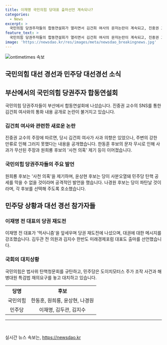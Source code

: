 ```yaml
---
title: 이재명 국민의힘 당대표 출마선언 계속되나?
categories:
  - News
excerpt: >
  국민의힘 당권주자들의 합동연설회가 열리면서 김건희 여사의 문자논란이 계속되고, 진중권 교수의 SNS 공개로 새로운 논란이 불거지고 있습니다. 한동훈 후보의 문자 무시로 인한 사과 논란과 원희룡 후보의 사천 의혹 제기, 그리고 윤상현 후보와 나경원 후보의 발언 등으로 국민의힘 내부 갈등이 가열되고 있습니다. 민주당은 이재명 전 대표의 재도전과 후보 등록 마감일에 대한 언급을 보여주고 있으며, 국회에서는 윤석열 대통령 탄핵 청원과 해병대원 특검 요구 등으로 여야의 대치가 가팔라지고 있습니다.
feature_text: >
  국민의힘 당권주자들의 합동연설회가 열리면서 김건희 여사의 문자논란이 계속되고, 진중권 교수의 SNS 공개로 새로운 논란이 불거지고 있습니다. 한동훈 후보의 문자 무시로 인한 사과 논란과 원희룡 후보의 사천 의혹 제기, 그리고 윤상현 후보와 나경원 후보의 발언 등으로 국민의힘 내부 갈등이 가열되고 있습니다. 민주당은 이재명 전 대표의 재도전과 후보 등록 마감일에 대한 언급을 보여주고 있으며, 국회에서는 윤석열 대통령 탄핵 청원과 해병대원 특검 요구 등으로 여야의 대치가 가팔라지고 있습니다.
image: 'https://newsdao.kr/res/images/meta/newsdao_breakingnews.jpg'
---
```


<p><img src="https://newsdao.kr/res/images/meta/newsdao_breakingnews.jpg" alt="ontimetimes 속보" /></p>

<h2>국민의힘 대선 경선과 민주당 대선경선 소식</h2>

<p data-ke-size="size16"></p>

<h2 data-ke-size="size26">부산에서의 국민의힘 당권주자 합동연설회</h2>

<p data-ke-size="size16">국민의힘 당권주자들이 부산에서 합동연설회에 나섰습니다. 진중권 교수의 SNS를 통한 김건희 여사와의 통화 내용 공개로 논란이 불거지고 있습니다.</p>

<h3>김건희 여사와 관련한 새로운 논란</h3>

<p data-ke-size="size16">진중권 교수의 주장에 따르면, 당시 김건희 여사가 사과 의향은 있었으나, 주변의 강한 만류로 인해 그러지 못했다는 내용을 공개했습니다. 한동훈 후보의 문자 무시로 인해 사과가 무산된 주장과 원희룡 후보의 '사천 의혹' 제기 등이 이어졌습니다.</p>

<h3>국민의힘 당권주자들의 주요 발언</h3>

<p data-ke-size="size16">원희룡 후보는 '사천 의혹'을 제기하며, 윤상현 후보는 당이 사분오열돼 민주당 탄핵 공세를 막을 수 없을 것이라며 공격적인 발언을 했습니다. 나경원 후보는 당이 파탄날 것이라며, 각 후보를 선택해 주도록 호소했습니다.</p>

<p data-ke-size="size16"></p>

<h2 data-ke-size="size26">민주당 상황과 대선 경선 참가자들</h2>

<h3>이재명 전 대표의 당권 재도전</h3>

<p data-ke-size="size16">이재명 전 대표가 '먹사니즘'을 앞세우며 당권 재도전에 나섰으며, 대권에 대한 메시지를 강조했습니다. 김두관 전 의원과 김지수 한반도 미래경제포럼 대표도 출마를 선언했습니다.</p>

<h3>국회의 대치상황</h3>

<p data-ke-size="size16">국민의힘은 법사위 탄핵청문회를 규탄하고, 민주당은 도이치모터스 주가 조작 사건과 해병대원 특검법 재의요구를 놓고 대치하고 있습니다.</p>

<p data-ke-size="size16"></p>

<table>
  <tr>
    <th>당명</th>
    <th>후보</th>
  </tr>
  <tr>
    <td style="text-align: center;">국민의힘</td>
    <td style="text-align: center;">한동훈, 원희룡, 윤상현, 나경원</td>
  </tr>
  <tr>
    <td style="text-align: center;">민주당</td>
    <td style="text-align: center;">이재명, 김두관, 김지수</td>
  </tr>
</table>

<p data-ke-size="size16"></p>

<hr>

<p data-ke-size="size16"></p>

<p data-ke-size="size16"></p>

<p data-ke-size="size16">&nbsp;</p>
실시간 뉴스 속보는, <a href="https://newsdao.kr" rel="dofollow">https://newsdao.kr</a>


